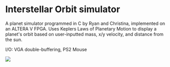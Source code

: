 # Interstellar Orbit simulator
A planet simulator programmed in C by Ryan and Christina, implemented on an ALTERA V FPGA. Uses Keplers Laws of Planetary Motion to display a planet's orbit based on user-inputted mass, x/y velocity, and distance from the sun.

I/O: VGA double-buffering, PS2 Mouse

![](https://github.com/christqna/planet-simulator/blob/main/images/orbitdemo.gif)
